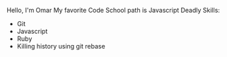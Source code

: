 Hello, I'm Omar
My favorite Code School path is Javascript
Deadly Skills:
* Git
* Javascript
* Ruby
* Killing history using git rebase
